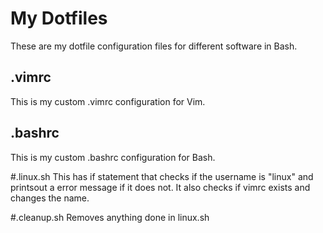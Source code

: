 # My Dotfiles
These are my dotfile configuration files for different software in Bash.
## .vimrc
This is my custom .vimrc configuration for Vim.
## .bashrc
This is my custom .bashrc configuration for Bash.

#.linux.sh
This has if statement that checks if the username is "linux" and printsout a error message if it does not. It also checks if vimrc exists and changes the name.

#.cleanup.sh
Removes anything done in linux.sh 
